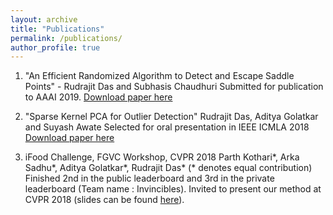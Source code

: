 ```yaml
---
layout: archive
title: "Publications"
permalink: /publications/
author_profile: true
---
```


1. "An Efficient Randomized Algorithm to Detect and Escape Saddle Points" - Rudrajit Das and Subhasis Chaudhuri
Submitted for publication to AAAI 2019.
[Download paper here](https://arxiv.org/abs/1809.02497)

2. "Sparse Kernel PCA for Outlier Detection" 
Rudrajit Das, Aditya Golatkar and Suyash Awate
Selected for oral presentation in IEEE ICMLA 2018
[Download paper here](https://arxiv.org/abs/1809.02497)

3. iFood Challenge, FGVC Workshop, CVPR 2018
Parth Kothari*, Arka Sadhu*, Aditya Golatkar*, Rudrajit Das* (* denotes equal contribution)
Finished 2nd in the public leaderboard and 3rd in the private leaderboard (Team name : Invincibles).
Invited to present our method at CVPR 2018 (slides can be found [here](https://drive.google.com/file/d/1ycgDwlw62mWgaLy5qslvqjyiND0vgYTG/view?usp=sharing)).
